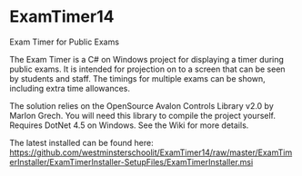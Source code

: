 # ExamTimer14
Exam Timer for Public Exams

The Exam Timer is a C# on Windows project for displaying a timer during public exams. It is intended for projection on to a screen that can be seen by students and staff. The timings for multiple exams can be shown, including extra time allowances.

The solution relies on the OpenSource Avalon Controls Library v2.0 by Marlon Grech. You will need this library to compile the project yourself. Requires DotNet 4.5 on Windows. See the Wiki for more details.

The latest installed can be found here: https://github.com/westminsterschoolit/ExamTimer14/raw/master/ExamTimerInstaller/ExamTimerInstaller-SetupFiles/ExamTimerInstaller.msi

